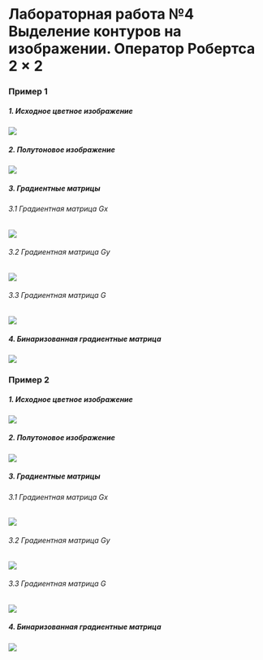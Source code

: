 # Лабораторная работа №4 Выделение контуров на изображении. Оператор Робертса 2 × 2 


### Пример 1

#####  1. Исходное цветное изображение
![](image.png)

##### 2. Полутоновое изображение
![](gray_image.png)

##### 3. Градиентные матрицы
###### 3.1 Градиентная матрица Gx 
![](Gradient_X.png)

###### 3.2 Градиентная матрица Gy
![](Gradient_Y.png)

###### 3.3 Градиентная матрица G 
![](Gradient_Result.png)

##### 4. Бинаризованная градиентные матрица
![](Gradient_Binary.png)


### Пример 2

#####  1. Исходное цветное изображение
![](klinika.png)

##### 2. Полутоновое изображение
![](gray_klinika.png)

##### 3. Градиентные матрицы
###### 3.1 Градиентная матрица Gx 
![](Gradient_X_klinika.png)

###### 3.2 Градиентная матрица Gy
![](Gradient_Y_klinika.png)

###### 3.3 Градиентная матрица G 
![](Gradient_Result_klinika.png)

##### 4. Бинаризованная градиентные матрица
![](Gradient_Binary_klinika.png)
